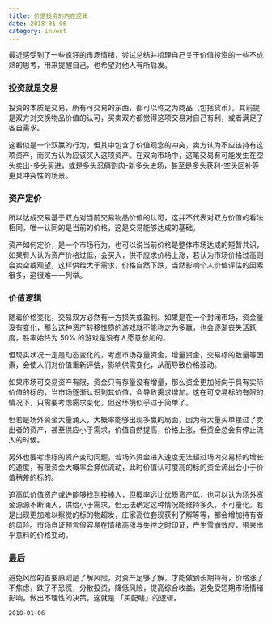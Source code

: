 ```yaml
---
title: 价值投资的内在逻辑
date: 2018-01-06
category: invest
---
```



最近感受到了一些疯狂的市场情绪，尝试总结并梳理自己关于价值投资的一些不成熟的思考，用来提醒自己，也希望对他人有所启发。

### 投资就是交易

投资的本质是交易，所有可交易的东西，都可以称之为商品（包括货币）。其前提是双方对交换物品价值的认可，买卖双方都觉得这项交易对自己有利，或者满足了各自需求。

这看似是一个双赢的行为，但其中包含了价值观念的冲突，卖方认为不应该持有这项资产，而买方认为应该买入这项资产。在双向市场中，这笔交易有可能发生在空头卖出-多头买进，或是多头忍痛割肉-新多头进场，甚至是多头获利-空头回补等更具冲突性的场景。

### 资产定价

所以达成交易基于双方对当前交易物品价值的认可，这并不代表对双方价值的看法相同，唯一认同的是当前的价格，这是交易能够达成的基础。

资产如何定价，是一个市场行为，也可以说当前价格是整体市场达成的短暂共识，如果有人认为资产价格过低，会买入，供不应求价格上涨，若认为市场价格过高则会卖空或观望，这样供给大于需求，价格自然下跌，当然影响个人价值评估的因素很多，这很难一一列举。

### 价值逻辑

随着价格变化，交易双方必然有一方损失或盈利。如果是在一个封闭市场，资金量没有变化，那么这种资产转移性质的游戏就不能称之为多赢，也会逐渐丧失活跃度，胜率始终为 50% 的游戏是没有人愿意参加的。

但现实状况一定是动态变化的，考虑市场存量资金，增量资金，交易标的数量等因素，会使人们对价值重新评估，影响供需变化，从而导致价格波动。

如果市场可交易资产有限，资金只有存量没有增量，那么资金更加倾向于具有实际价值的标的，当市场逐渐认识到其价值，会导致需求增加。这在可交易标的有限的情况下，只需要考虑需求变化，但这环境似乎过于简单了。

但若是场外资金大量涌入，大概率能够出现多赢的局面，因为有大量买单接过了卖出者的资产，甚至供应小于需求，价值自然提高，价格上涨，但资金总会有停止流入的时候。

另外也要考虑标的资产变动问题，若场外资金进入速度无法超过场内交易标的增长的速度，有限资金大概率会择优流动，此时价值认可度高的标的资金流出会小于价值稍差的标的。

追高低价值资产或许能够找到接棒人，但概率远比优质资产低，也可以认为场外资金源源不断涌入，供给小于需求，但无法确定这种情况能维持多久，不可量化。若是出现更加难以察觉的标的物超发，庄家高位套现获利了解等等，都会增加持有者的风险。市场自证预言很容易在情绪高涨与失控之时印证，产生雪崩效应，带来出乎意料的价格变动。

### 最后

避免风险的首要原则是了解风险，对资产足够了解，才能做到长期持有，价格涨了不焦虑，跌了不恐慌，分散投资，降低风险，提高综合收益，避免受短期市场情绪影响，做出不理性的决策，这就是 「买配瞎」的逻辑。



`2018-01-06`